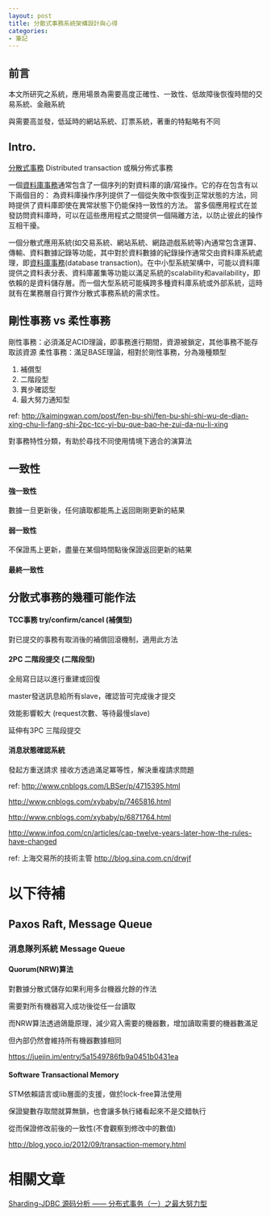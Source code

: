 ```yaml
---
layout: post
title: 分散式事務系統架構設計與心得
categories:
- 筆記
---
```


## 前言

本文所研究之系統，應用場景為需要高度正確性、一致性、低故障後恢復時間的交易系統、金融系統

與需要高並發，低延時的網站系統、訂票系統，著重的特點略有不同

## Intro.

[分散式事務](https://en.wikipedia.org/wiki/Distributed_transaction) Distributed transaction 或稱分佈式事務

一個[資料庫事務](https://en.wikipedia.org/wiki/Database_transaction)通常包含了一個序列的對資料庫的讀/寫操作。它的存在包含有以下兩個目的：
為資料庫操作序列提供了一個從失敗中恢復到正常狀態的方法，同時提供了資料庫即使在異常狀態下仍能保持一致性的方法。
當多個應用程式在並發訪問資料庫時，可以在這些應用程式之間提供一個隔離方法，以防止彼此的操作互相干擾。

一個分散式應用系統(如交易系統、網站系統、網路遊戲系統等)內通常包含運算、傳輸、資料數據記錄等功能，其中對於資料數據的紀錄操作通常交由資料庫系統處理，即[資料庫事務](https://en.wikipedia.org/wiki/Database_transaction)(database transaction)。在中小型系統架構中，可能以資料庫提供之資料表分表、資料庫叢集等功能以滿足系統的scalability和availability，即依賴的是資料儲存層。而一個大型系統可能橫跨多種資料庫系統或外部系統，這時就有在業務層自行實作分散式事務系統的需求性。

## 剛性事務 vs 柔性事務

剛性事務：必須滿足ACID理論，即事務進行期間，資源被鎖定，其他事務不能存取該資源
柔性事務：滿足BASE理論，相對於剛性事務，分為幾種類型

1. 補償型
2. 二階段型
3. 異步確認型
4. 最大努力通知型

ref: http://kaimingwan.com/post/fen-bu-shi/fen-bu-shi-shi-wu-de-dian-xing-chu-li-fang-shi-2pc-tcc-yi-bu-que-bao-he-zui-da-nu-li-xing

對事務特性分類，有助於尋找不同使用情境下適合的演算法

## 一致性

#### 強一致性

數據一旦更新後，任何讀取都能馬上返回剛剛更新的結果

#### 弱一致性

不保證馬上更新，盡量在某個時間點後保證返回更新的結果

#### 最終一致性

## 分散式事務的幾種可能作法

#### TCC事務 try/confirm/cancel (補償型)

對已提交的事務有取消後的補償回滾機制，適用此方法

#### 2PC 二階段提交 (二階段型)

全局寫日誌以進行重建或回復

master發送訊息給所有slave，確認皆可完成後才提交

效能影響較大 (request次數、等待最慢slave)

延伸有3PC 三階段提交

#### 消息狀態確認系統

發起方重送請求
接收方透過滿足冪等性，解決重複請求問題

ref: http://www.cnblogs.com/LBSer/p/4715395.html

http://www.cnblogs.com/xybaby/p/7465816.html

http://www.cnblogs.com/xybaby/p/6871764.html

http://www.infoq.com/cn/articles/cap-twelve-years-later-how-the-rules-have-changed

ref: 上海交易所的技術主管 http://blog.sina.com.cn/drwjf

# 以下待補

## Paxos Raft, Message Queue

### 消息隊列系統 Message Queue

#### Quorum(NRW)算法

對數據分散式儲存如果利用多台機器允餘的作法

需要對所有機器寫入成功後從任一台讀取

而NRW算法透過鴿籠原理，減少寫入需要的機器數，增加讀取需要的機器數滿足

但內部仍然會維持所有機器數據相同

https://juejin.im/entry/5a1549786fb9a0451b0431ea

#### Software Transactional Memory

STM依賴語言或lib層面的支援，做於lock-free算法使用

保證變數存取間就算無鎖，也會讓多執行緒看起來不是交錯執行

從而保證修改前後的一致性(不會觀察到修改中的數值)

http://blog.yoco.io/2012/09/transaction-memory.html

# 相關文章

[Sharding-JDBC 源码分析 —— 分布式事务（一）之最大努力型](http://www.iocoder.cn/Sharding-JDBC/transaction-bed/?csdn&2017-10-31)
